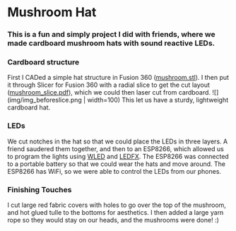 # Mushroom Hat
### This is a fun and simply project I did with friends, where we made cardboard mushroom hats with sound reactive LEDs.

### Cardboard structure
First I CADed a simple hat structure in Fusion 360 ([mushroom.stl](mushroom.stl)). I then put it through Slicer for Fusion 360 with a radial slice to get the cut layout ([mushroom_slice.pdf](mushroom_slice.pdf)), which we could then laser cut from cardboard. 
![](img/img_beforeslice.png | width=100) 
This let us have a sturdy, lightweight cardboard hat.

### LEDs
We cut notches in the hat so that we could place the LEDs in three layers. A friend saudered them together, and then to an ESP8266, which allowed us to program the lights using [WLED](https://kno.wled.ge/) and [LEDFX](https://www.ledfx.app/). The ESP8266 was connected to a portable battery so that we could wear the hats and move around. The ESP8266 has WiFi, so we were able to control the LEDs from our phones. 

### Finishing Touches
I cut large red fabric covers with holes to go over the top of the mushroom, and hot glued tulle to the bottoms for aesthetics. I then added a large yarn rope so they would stay on our heads, and the mushrooms were done! :)
